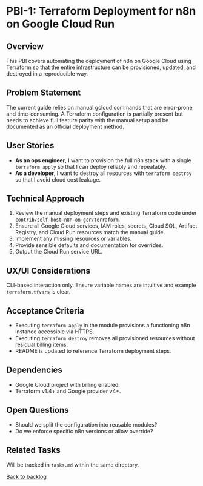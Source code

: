 # PBI-1: Terraform Deployment for n8n on Google Cloud Run

## Overview
This PBI covers automating the deployment of n8n on Google Cloud using Terraform so that the entire infrastructure can be provisioned, updated, and destroyed in a reproducible way.

## Problem Statement
The current guide relies on manual gcloud commands that are error-prone and time-consuming. A Terraform configuration is partially present but needs to achieve full feature parity with the manual setup and be documented as an official deployment method.

## User Stories
* **As an ops engineer**, I want to provision the full n8n stack with a single `terraform apply` so that I can deploy reliably and repeatably.
* **As a developer**, I want to destroy all resources with `terraform destroy` so that I avoid cloud cost leakage.

## Technical Approach
1. Review the manual deployment steps and existing Terraform code under `contrib/self-host-n8n-on-gcr/terraform`.
2. Ensure all Google Cloud services, IAM roles, secrets, Cloud SQL, Artifact Registry, and Cloud Run resources match the manual guide.
3. Implement any missing resources or variables.
4. Provide sensible defaults and documentation for overrides.
5. Output the Cloud Run service URL.

## UX/UI Considerations
CLI-based interaction only. Ensure variable names are intuitive and example `terraform.tfvars` is clear.

## Acceptance Criteria
- Executing `terraform apply` in the module provisions a functioning n8n instance accessible via HTTPS.
- Executing `terraform destroy` removes all provisioned resources without residual billing items.
- README is updated to reference Terraform deployment steps.

## Dependencies
- Google Cloud project with billing enabled.
- Terraform v1.4+ and Google provider v4+.

## Open Questions
- Should we split the configuration into reusable modules?
- Do we enforce specific n8n versions or allow override?

## Related Tasks
Will be tracked in `tasks.md` within the same directory.

[Back to backlog](../backlog.md#user-content-1) 